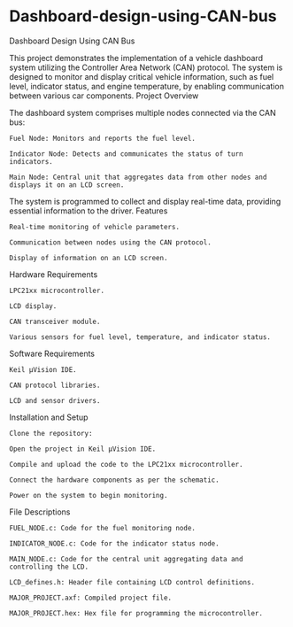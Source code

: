 # Dashboard-design-using-CAN-bus
Dashboard Design Using CAN Bus

This project demonstrates the implementation of a vehicle dashboard system utilizing the Controller Area Network (CAN) protocol. The system is designed to monitor and display critical vehicle information, such as fuel level, indicator status, and engine temperature, by enabling communication between various car components.
Project Overview

The dashboard system comprises multiple nodes connected via the CAN bus:

    Fuel Node: Monitors and reports the fuel level.

    Indicator Node: Detects and communicates the status of turn indicators.

    Main Node: Central unit that aggregates data from other nodes and displays it on an LCD screen.

The system is programmed to collect and display real-time data, providing essential information to the driver.
Features

    Real-time monitoring of vehicle parameters.

    Communication between nodes using the CAN protocol.

    Display of information on an LCD screen.

Hardware Requirements

    LPC21xx microcontroller.

    LCD display.

    CAN transceiver module.

    Various sensors for fuel level, temperature, and indicator status.

Software Requirements

    Keil µVision IDE.

    CAN protocol libraries.

    LCD and sensor drivers.

Installation and Setup

    Clone the repository:

    Open the project in Keil µVision IDE.

    Compile and upload the code to the LPC21xx microcontroller.

    Connect the hardware components as per the schematic.

    Power on the system to begin monitoring.

File Descriptions

    FUEL_NODE.c: Code for the fuel monitoring node.

    INDICATOR_NODE.c: Code for the indicator status node.

    MAIN_NODE.c: Code for the central unit aggregating data and controlling the LCD.

    LCD_defines.h: Header file containing LCD control definitions.

    MAJOR_PROJECT.axf: Compiled project file.

    MAJOR_PROJECT.hex: Hex file for programming the microcontroller.

